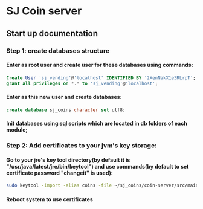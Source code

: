 # SJ Coin server

## Start up documentation

### Step 1: create databases structure

#### Enter as root user and create user for these databases using commands:

```sql
Create User 'sj_vending'@'localhost' IDENTIFIED BY '2XenNakX1e3RLrpT';
grant all privileges on *.* to 'sj_vending'@'localhost';
```

#### Enter as this new user and create databases:

```sql
create database sj_coins character set utf8;
```

#### Init databases using sql scripts which are located in db folders of each module;

### Step 2: Add certificates to your jvm's key storage:

#### Go to your jre's key tool directory(by default it is "/usr/java/latest/jre/bin/keytool") and use commands(by default to set certificate password "changeit" is used):

```bash
sudo keytool -import -alias coins -file ~/sj_coins/coin-server/src/main/resources/ssl/coins.cer -keystore cacerts
```
#### Reboot system to use certificates